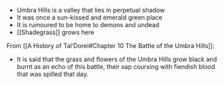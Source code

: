 - Umbra Hills is a valley that lies in perpetual shadow
- It was once a sun-kissed and emerald green place
- It is rumoured to be home to demons and undead
- [[Shadegrass]] grows here

From [[A History of Tal’Dorei#Chapter 10 The Battle of the Umbra Hills]]:
- It is said that the grass and flowers of the Umbra Hills grow black and burnt as an echo of this battle, their sap coursing with fiendish blood that was spilled that day.

